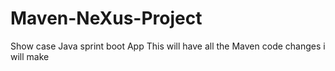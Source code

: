 # Maven-NeXus-Project
Show case Java sprint boot App
This will have all the Maven code changes i will make